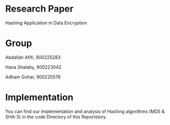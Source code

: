 # Research Paper

Hashing Application in Data Encryption 

# Group 

Abdallah Afifi, 900225283

Hana Shalaby, 900223042

Adham Gohar, 900225576

# Implementation 

You can find our implementation and analysis of Hashing algorithms (MD5 & SHA-3) in the code Directory of this Reporistory. 
